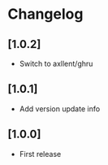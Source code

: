 # Changelog

## [1.0.2]

- Switch to axllent/ghru

## [1.0.1]

- Add version update info

## [1.0.0]

- First release